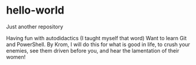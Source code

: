 # hello-world
Just another repository


Having fun with autodidactics (I taught myself that word) Want to learn Git and PowerShell. By Krom, I will do this for what is good in life, to crush your enemies, see them driven before you, and hear the lamentation of their women!
